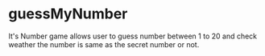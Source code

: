 # guessMyNumber
It's Number game allows user to guess number between 1 to 20 and check weather the number is same as the secret number or not.
